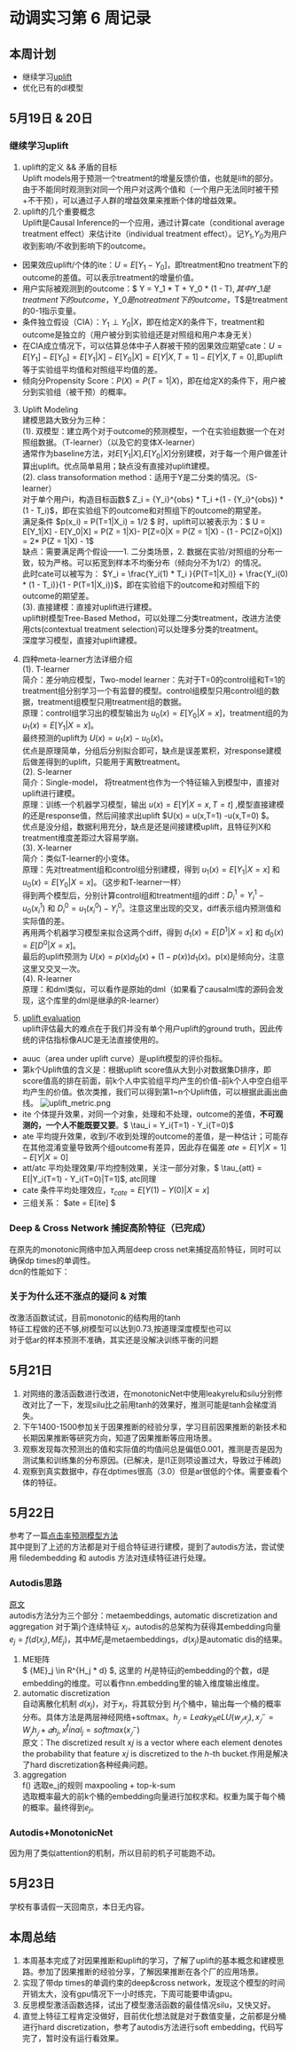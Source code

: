 # 动调实习第 6 周记录
## 本周计划
- 继续学习[uplift](https://zhuanlan.zhihu.com/p/425898510)
- 优化已有的dl模型

## 5月19日 & 20日
### 继续学习uplift
1. uplift的定义 && 矛盾的目标 <br>
Uplift models用于预测一个treatment的增量反馈价值，也就是lift的部分。<br>
由于不能同时观测到对同一个用户对这两个值和（一个用户无法同时被干预+不干预），可以通过子人群的增益效果来推断个体的增益效果。<br>
2. uplift的几个重要概念 <br>
Uplift是Causal Inference的一个应用，通过计算cate（conditional average treatment effect）来估计ite（individual treatment effect）。记$Y_1$,$Y_0$为用户收到影响/不收到影响下的outcome。 <br>

* 因果效应uplift/个体的ite：$U = E[Y_1 - Y_0]$，即treatment和no treatment下的outcome的差值。可以表示treatment的增量价值。<br>
* 用户实际被观测到的outcome：$ Y = Y_1 * T + Y_0 * (1 - T)$, 其中$Y_1$是treatment下的outcome，$Y_0$是no treatment下的outcome，$T$是treatment的0-1指示变量。<br>
* 条件独立假设（CIA）：$Y_1 \perp Y_0 | X$，即在给定X的条件下，treatment和outcome是独立的（用户被分到实验组还是对照组和用户本身无关）<br>
* 在CIA成立情况下，可以估算总体中子人群被干预的因果效应期望cate：$U = E[Y_1] - E[Y_0] = E[Y_1|X] - E[Y_0|X] = E[Y|X,T=1] - E[Y|X,T=0]$,即uplift等于实验组平均值和对照组平均值的差。<br>
* 倾向分Propensity Score：$P(X) = P(T=1|X)$，即在给定X的条件下，用户被分到实验组（被干预）的概率。<br>

3. Uplift Modeling <br>
建模思路大致分为三种：<br>
(1). 双模型：建立两个对于outcome的预测模型，一个在实验组数据一个在对照组数据。（T-learner）（以及它的变体X-learner）<br>
通常作为baseline方法，对$E[Y_1|X]$,$E[Y_0|X]$分别建模，对于每一个用户做差计算出uplift。优点简单易用；缺点没有直接对uplift建模。 <br>
(2). class transoformation method：适用于Y是二分类的情况。（S-learner）<br>
对于单个用户i，构造目标函数$ Z_i = {Y_i}^{obs} * T_i +(1 - {Y_i}^{obs}) * (1 - T_i)$，即在实验组下的outcome和对照组下的outcome的期望差。<br>
满足条件 $p(x_i) = P(T=1|X_i) = 1/2 $ 时，uplift可以被表示为：$ U = E[Y_1|X] - E[Y_0|X] = P(Z = 1|X)- P[Z=0|X =  P(Z = 1|X) - (1 - PC[Z=0|X]) = 2* P(Z = 1|X) - 1$ <br>
缺点：需要满足两个假设——1. 二分类场景，2. 数据在实验/对照组的分布一致，较为严格。可以拓宽到样本不均衡分布（倾向分不为1/2）的情况。 <br>
此时cate可以被写为： $Y_i =  \frac{Y_i(1) * T_i }{P(T=1|X_i)} + \frac{Y_i(0) * (1 - T_i)}{1 - P(T=1|X_i)}$，即在实验组下的outcome和对照组下的outcome的期望差。<br>
(3). 直接建模：直接对uplift进行建模。<br>
uplift树模型Tree-Based Method，可以处理二分类treatment，改进方法使用cts(contextual treatment selection)可以处理多分类的treatment。<br>
深度学习模型，直接对uplift建模。<br>

4. 四种meta-learner方法详细介绍 <br>
(1). T-learner <br>
简介：差分响应模型，Two-model learner：先对于T=0的control组和T=1的treatment组分别学习一个有监督的模型。control组模型只用control组的数据，treatment组模型只用treatment组的数据。<br>
原理：control组学习出的模型输出为 $u_0(x) = E[Y_0|X=x]$，treatment组的为 $u_1(x) = E[Y_1|X=x]$。<br>
最终预测的uplift为 $U(x) = u_1(x) - u_0(x)$。<br>
优点是原理简单，分组后分别拟合即可，缺点是误差累积，对response建模后做差得到的uplift，只能用于离散treatment。<br>
(2). S-learner <br>
简介：Single-model， 将treatment也作为一个特征输入到模型中，直接对uplift进行建模。<br>
原理：训练一个机器学习模型，输出 $u(x) = E[Y|X=x, T=t]$ ,模型直接建模的还是response值，然后间接求出uplift $U(x) = u(x,T=1) -u(x,T=0) $。<br>
优点是没分组，数据利用充分，缺点是还是间接建模uplift，且特征列X和treatment维度差距过大容易学崩。<br>
(3). X-learner <br>
简介：类似T-learner的小变体。<br>
原理：先对treatment组和control组分别建模，得到 $u_1(x) = E[Y_1|X=x]$ 和 $u_0(x) = E[Y_0|X=x]$。（这步和T-learner一样）<br>
得到两个模型后，分别计算control组和treatment组的diff：${D_i}^{1} = {Y_i}^1 - u_0({x_i}^1)$ 和 $D_i^{0} =u_1({x_i}^0)-{Y_i}^0$。注意这里出现的交叉，diff表示组内预测值和实际值的差。<br>
再用两个机器学习模型来拟合这两个diff，得到 $d_1(x) = E[D^{1}|X=x]$ 和 $d_0(x) = E[D^{0}|X=x]$。<br>
最后的uplift预测为 $U(x) = p(x) d_0(x) +(1-p(x)) d_1(x)$。p(x)是倾向分，注意这里又交叉一次。 <br>
(4). R-learner <br>
原理：和dml类似，可以看作是原始的dml（如果看了causalml库的源码会发现，这个库里的dml是继承的R-learner）<br>
5. [uplift evaluation](https://blog.csdn.net/JESSIENOTCAR/article/details/132625380) <br>
uplift评估最大的难点在于我们并没有单个用户uplift的ground truth，因此传统的评估指标像AUC是无法直接使用的。<br>
* auuc（area under uplift curve）是uplift模型的评价指标。<br>
* 第k个Uplift值的含义是：根据uplift score值从大到小对数据集D排序，即score值高的排在前面，前k个人中实验组平均产生的价值-前k个人中空白组平均产生的价值。依次类推，我们可以得到第1~n个Uplift值，可以根据此画出曲线。
![uplift_metric.png](uplift_metric.png)
* ite 个体提升效果，对同一个对象，处理和不处理，outcome的差值，**不可观测的，一个人不能既要又要**。$ \tau_i = Y_i(T=1) - Y_i(T=0)$
* ate 平均提升效果，收到/不收到处理的outcome的差值，是一种估计；可能存在其他混淆变量导致两个组outcome有差异，因此存在偏差 $ate = E[Y|X=1] - E[Y|X=0]$
* att/atc 平均处理效果/平均控制效果，关注一部分对象，$ \tau_{att} = E[|Y_i(T=1) - Y_i(T=0)|T=1]$, atc同理 <br>
* cate 条件平均处理效应，$\tau_{cate} = E[Y(1) - Y(0) | X=x]$
* 三组关系： $ate = E[ite] $
### Deep & Cross Network 捕捉高阶特征（已完成）
在原先的monotonic网络中加入两层deep cross net来捕捉高阶特征，同时可以确保dp times的单调性。<br> 
dcn的性能如下：

### 关于为什么还不涨点的疑问 & 对策
改激活函数试试，目前monotonic的结构用的tanh <br>
特征工程做的还不够,树模型可以达到0.73,按道理深度模型也可以 <br>
对于低ar的样本预测不准确，其实还是没解决训练平衡的问题 <br>

## 5月21日
1. 对网络的激活函数进行改进，在monotonicNet中使用leakyrelu和silu分别修改对比了一下，发现silu比之前用tanh的效果好，推测可能是tanh会梯度消失。 <br>
2. 下午1400-1500参加关于因果推断的经验分享，学习目前因果推断的新技术和长期因果推断等研究方向，知道了因果推断等应用场景。<br>
3. 观察发现每次预测出的值和实际值的均值间总是偏低0.001，推测是否是因为测试集和训练集的分布原因。(已解决，是l1正则项设置过大，导致过于稀疏) <br>
4. 观察到真实数据中，存在dptimes很高（3.0）但是ar很低的个体。需要查看个体的特征。<br>

## 5月22日
参考了一篇[点击率预测模型方法](https://mp.weixin.qq.com/s?__biz=MzU1NTMyOTI4Mw==&mid=2247570937&idx=1&sn=aa619fe9ca5ce9b655368d11bed4f42a&scene=21#wechat_redirect) <br>
其中提到了上述的方法都是对于组合特征进行建模，提到了autodis方法，尝试使用 filedembedding 和 autodis 方法对连续特征进行处理。<br>

### Autodis思路
[原文](https://arxiv.org/pdf/2012.08986) <BR>
autodis方法分为三个部分：metaembeddings, automatic discretization and aggregation
对于第j个连续特征 $x_j$，autodis的总架构为获得其embedding向量 $e_j = f(d(x_j), {ME}_j)$，其中$ME_j$是metaembeddings，$d(x_j)$是automatic dis的结果。<br>
1. ME矩阵<br>
$ {ME}_j \in R^{H_j * d} $, 这里的 $H_j$是特征j的embedding的个数，d是embedding的维度。可以看作nn.embedding里的输入维度输出维度。 <br>
2. automatic discretization<br>
自动离散化机制 $d(x_j)$，对于$x_j$，将其软分到 $H_j$个桶中，输出每一个桶的概率分布。具体方法是两层神经网络+softmax。$h_𝑗 = Leaky_ReLU(w_𝑗 𝑥_𝑗), {x}^-_𝑗 = W_𝑗h_𝑗 + 𝛼h_j, {x}^final_j = softmax({x}^-_𝑗)$ <br>
原文：The discretized result x𝑗 is a vector where each element denotes the probability that feature 𝑥𝑗 is discretized to the ℎ-th bucket.作用是解决了hard discretization各种经典问题。<br>
3. aggregation <br>
f() 选取e_j的规则 maxpooling + top-k-sum <br>
选取概率最大的前k个桶的embedding向量进行加权求和。权重为属于每个桶的概率。最终得到$e_j$。<br>

### Autodis+MonotonicNet
因为用了类似attention的机制，所以目前的机子可能跑不动。<br>

## 5月23日
学校有事请假一天回南京，本日无内容。

## 本周总结
1. 本周基本完成了对因果推断和uplift的学习，了解了uplift的基本概念和建模思路。参加了因果推断的经验分享，了解因果推断在各个厂的应用场景。<br>
2. 实现了带dp times的单调约束的deep&cross network，发现这个模型的时间开销太大，没有gpu情况下一小时练完，下周可能要申请gpu。<br>
3. 反思模型激活函数选择，试出了模型激活函数的最佳情况silu，又快又好。<br>
4. 直觉上特征工程肯定没做好，目前优化想法就是对于数值变量，之前都是分桶进行hard discretization，参考了autodis方法进行soft embedding，代码写完了，暂时没有运行看效果。<BR>
